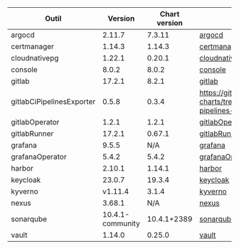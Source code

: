 | Outil                     | Version          | Chart version | Source                                                                                  |
| ------------------------- | ---------------- | ------------- | --------------------------------------------------------------------------------------- |
| argocd                    | 2.11.7           | 7.3.11         | [argocd](https://artifacthub.io/packages/helm/argo/argo-cd)                             |
| certmanager               | 1.14.3           | 1.14.3        | [certmanager](https://github.com/cert-manager/cert-manager/releases)                    |
| cloudnativepg             | 1.22.1           | 0.20.1        | [cloudnativepg](https://artifacthub.io/packages/helm/cloudnative-pg/cloudnative-pg)     |
| console                   | 8.0.2            | 8.0.2         | [console](https://github.com/cloud-pi-native/console/releases)                          |
| gitlab                    | 17.2.1          | 8.2.1        | [gitlab](https://artifacthub.io/packages/helm/gitlab/gitlab)                            |
| gitlabCiPipelinesExporter | 0.5.8            | 0.3.4         | https://github.com/mvisonneau/helm-charts/tree/main/charts/gitlab-ci-pipelines-exporter |
| gitlabOperator            | 1.2.1            | 1.2.1         | [gitlabOperator](https://gitlab.com/gitlab-org/cloud-native/gitlab-operator/-/tags)     |
| gitlabRunner              | 17.2.1          | 0.67.1        | [gitlabRunner](https://gitlab.com/gitlab-org/charts/gitlab-runner/-/tags)               |
| grafana                   | 9.5.5            | N/A           | [grafana](https://github.com/grafana/grafana/tags)                                      |
| grafanaOperator           | 5.4.2            | 5.4.2         | [grafanaOperator](https://github.com/grafana/grafana-operator/tags)                     |
| harbor                    | 2.10.1           | 1.14.1        | [harbor](https://artifacthub.io/packages/helm/harbor/harbor)                            |
| keycloak                  | 23.0.7           | 19.3.4        | [keycloak](https://artifacthub.io/packages/helm/bitnami/keycloak)                       |
| kyverno                   | v1.11.4          | 3.1.4         | [kyverno](https://artifacthub.io/packages/helm/kyverno/kyverno)                         |
| nexus                     | 3.68.1           | N/A           | [nexus](https://hub.docker.com/r/sonatype/nexus3/)                                      |
| sonarqube                 | 10.4.1-community | 10.4.1+2389   | [sonarqube](https://artifacthub.io/packages/helm/sonarqube/sonarqube)                   |
| vault                     | 1.14.0           | 0.25.0        | [vault](https://artifacthub.io/packages/helm/hashicorp/vault)                           |
